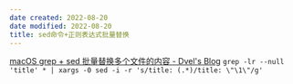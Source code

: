 ```yaml
---
date created: 2022-08-20
date modified: 2022-08-20
title: sed命令+正则表达式批量替换
---
```

[macOS grep + sed 批量替换多个文件的内容 - Dvel's Blog](https://dvel.me/posts/macos-replace-contents-multiple-files/)
`grep -lr --null 'title' * | xargs -0 sed -i -r 's/title: (.*)/title: \"\1\"/g'`
